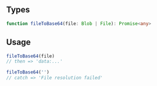 ## Types

```typescript
function fileToBase64(file: Blob | File): Promise<any>
```

## Usage

```typescript
fileToBase64(file)
// then => 'data:...'

fileToBase64('')
// catch => 'File resolution failed'
```
